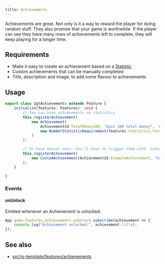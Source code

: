 ```yaml
---
title: Achievements
---
```

Achievements are great. Not only is it a way to reward the player for doing random stuff. They also promise that your game is worthwhile.
If the player can see they have many rows of achievements left to complete, they will keep playing for a longer time.


## Requirements
- Make it easy to create an achievement based on a [Statistic](./statistics.md)
- Custom achievements that can be manually completed
- Title, description and image, to add some flavour to achievements

## Usage

```ts
export class IgtAchievements extends Feature {
    initialize(features: Features): void {
        // You can base achievements on statistics
        this.registerAchievement(
            new Achievement(
                AchievementId.TotalMoney100, "Gain 100 total money", 'Automatically triggered if you gain enough money',
                new NumberStatisticRequirement(features.statistics.totalMoneyGained, 100),
            )
        );

        // Or have manual ones. You'll have to trigger them with `achievement.forceUnlock()`
        this.registerAchievement(
            new CustomAchievement(AchievementId.ExampleAchievement, "Custom Achievement", 'Can be completed manually')
        );
    }

}
```

### Events
#### onUnlock
Emitted whenever an Achievement is unlocked.
```ts
App.game.features.achievements.onUnlock.subscribe(achievement => {
    console.log("Achievement unlocked:", achievement.title);
});
```

## See also 
- [src/ig-template/features/achievements](https://github.com/123ishaTest/igt-library/tree/master/src/ig-template/features/achievements)
